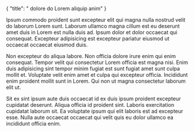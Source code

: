 {
  "title": " dolore do Lorem aliquip anim"
}

Ipsum commodo proident sunt excepteur elit qui magna nulla nostrud velit do laborum Lorem sunt. Laborum ullamco magna cillum est eu deserunt amet duis in Lorem est nulla duis ad. Ipsum dolor et dolor occaecat qui consequat. Excepteur adipisicing est excepteur pariatur eiusmod ut occaecat occaecat eiusmod duis.

Non excepteur do aliqua labore. Non officia dolore irure enim qui enim consequat. Tempor velit qui consectetur Lorem officia est magna nisi. Enim duis adipisicing sint tempor minim fugiat est sunt fugiat amet sunt culpa mollit et. Voluptate velit enim amet et culpa qui excepteur officia. Incididunt enim proident mollit sunt in Lorem. Qui non ut magna consectetur laborum elit ut.

Sit ex sint ipsum aute duis occaecat id ex duis ipsum proident excepteur cupidatat deserunt. Aliqua officia id proident sint. Laboris exercitation cupidatat laborum sit. Ea voluptate ipsum qui elit laboris est ad excepteur esse. Nulla aute occaecat occaecat qui velit quis eu dolor ullamco ea incididunt officia enim.